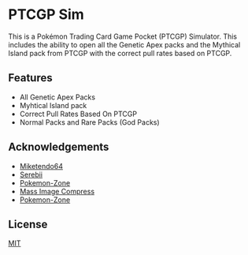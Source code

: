 # PTCGP Sim

This is a Pokémon Trading Card Game Pocket (PTCGP) Simulator. This includes the ability to open all the Genetic Apex packs and the Mythical Island pack from PTCGP with the correct pull rates based on PTCGP.

## Features

- All Genetic Apex Packs
- Myhtical Island pack
- Correct Pull Rates Based On PTCGP
- Normal Packs and Rare Packs (God Packs)

## Acknowledgements

- [Miketendo64](https://miketendo64.com/2024/11/22/gallery-genetic-apex-card-gallery-ptcgp/)
- [Serebii](https://www.serebii.net/tcgpocket/geneticapex)
- [Pokemon-Zone](https://www.pokemon-zone.com/sets/genetic-apex/)
- [Mass Image Compress](https://sourceforge.net/projects/icompress/)
- [Pokemon-Zone](https://www.pokemon-zone.com/sets/a1a/)

## License

[MIT](https://choosealicense.com/licenses/mit/)